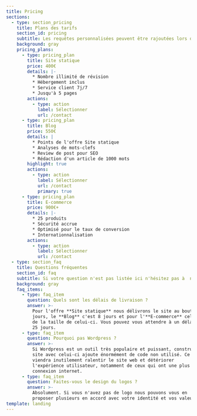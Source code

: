 ```yaml
---
title: Pricing
sections:
  - type: section_pricing
    title: Plans des tarifs
    section_id: pricing
    subtitle: Les requêtes personnalisées peuvent être rajoutées lors de la commande.
    background: gray
    pricing_plans:
      - type: pricing_plan
        title: Site statique
        price: 400€
        details: |-
          * Nombre illimité de révision
          * Hébergement inclus
          * Service client 7j/7
          * Jusqu'à 5 pages
        actions:
          - type: action
            label: Sélectionner
            url: /contact
      - type: pricing_plan
        title: Blog
        price: 550€
        details: |
          * Points de l'offre Site statique
          * Analyses de mots-clefs
          * Review de post pour SEO
          * Rédaction d'un article de 1000 mots
        highlight: true
        actions:
          - type: action
            label: Sélectionner
            url: /contact
            primary: true
      - type: pricing_plan
        title: E-commerce
        price: 900€+
        details: |-
          * 25 produits
          * Sécurité accrue
          * Optimisé pour le taux de conversion
          * Internationnalisation
        actions:
          - type: action
            label: Sélectionner
            url: /contact
  - type: section_faq
    title: Questions fréquentes
    section_id: faq
    subtitle: Si votre question n'est pas listée ici n'hésitez pas à  nous contacter.
    background: gray
    faq_items:
      - type: faq_item
        question: Quels sont les délais de livraison ?
        answer: >-
          Pour l'offre **Site statique** nous délivrons le site au bout de 5
          jours, le **Blog** c'est 8 jours et pour l'**E-commerce** cela dépend
          de la taille de celui-ci. Vous pouvez vous attendre à un délai de 15 à
          25 jours.
      - type: faq_item
        question: Pourquoi pas Wordpress ?
        answer: >-
          Si Wordpress est un outil très populaire et puissant, construire un
          site avec celui-ci ajoute énormément de code non utilisé. Ce code
          viendra inutilement ralentir le site web et détériorer
          l'expérience utilisateur, notamment de ceux qui ont une plus faible
          connexion internet.
      - type: faq_item
        question: Faites-vous le design du logos ?
        answer: >-
          Absolument. Si vous n'avez pas de logo nous pouvons vous en
          proposer plusieurs en accord avec votre identité et vos valeurs.
template: landing
---
```

